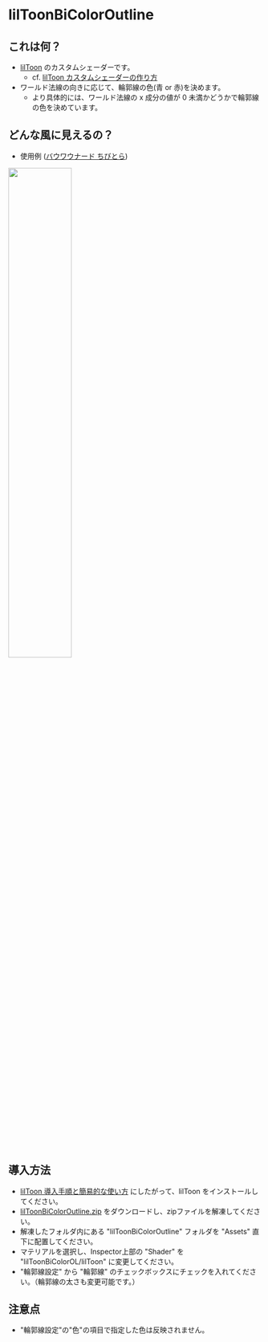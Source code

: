 # lilToonBiColorOutline

## これは何？

- [lilToon](https://lilxyzw.github.io/lilToon/ja_JP/) のカスタムシェーダーです。
  - cf. [lilToon カスタムシェーダーの作り方](https://lilxyzw.github.io/lilToon/ja_JP/dev/custom_shader.html)
- ワールド法線の向きに応じて、輪郭線の色(青 or 赤)を決めます。
  - より具体的には、ワールド法線の x 成分の値が 0 未満かどうかで輪郭線の色を決めています。
 
## どんな風に見えるの？

- 使用例 ([バウワウナード ちびとら](https://booth.pm/ja/items/4595348))

<image src="https://github.com/user-attachments/assets/df7a3f2e-891f-4c4f-9ec4-c1bd4c664c2e" width="50%" />

## 導入方法

- [lilToon 導入手順と簡易的な使い方](https://lilxyzw.github.io/lilToon/ja_JP/first.html#%E5%B0%8E%E5%85%A5%E6%89%8B%E9%A0%86%E3%81%A8%E7%B0%A1%E6%98%93%E7%9A%84%E3%81%AA%E4%BD%BF%E3%81%84%E6%96%B9) にしたがって、lilToon をインストールしてください。
- [lilToonBiColorOutline.zip](https://github.com/siiru3/lilToonBiColorOutline/releases/download/v0.0.1/lilToonBiColorOutline.zip) をダウンロードし、zipファイルを解凍してください。
- 解凍したフォルダ内にある "lilToonBiColorOutline" フォルダを "Assets" 直下に配置してください。
- マテリアルを選択し、Inspector上部の "Shader" を "lilToonBiColorOL/lilToon" に変更してください。
- "輪郭線設定" から "輪郭線" のチェックボックスにチェックを入れてください。（輪郭線の太さも変更可能です。）

## 注意点

- "輪郭線設定"の"色"の項目で指定した色は反映されません。
